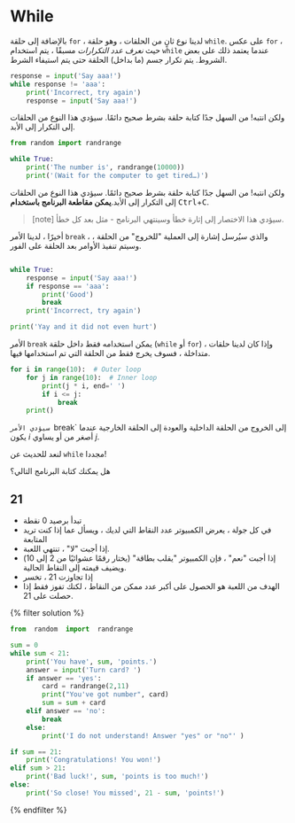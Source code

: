 # While

بالإضافة إلى حلقة `for` ، لدينا نوع ثانٍ من الحلقات ، وهو حلقة `while`.
على عكس `for` ، حيث *نعرف عدد التكرارات* مسبقًا ، يتم استخدام `while` عندما يعتمد ذلك على بعض الشروط. يتم تكرار جسم (ما بداخل) الحلقة حتى يتم استيفاء الشرط.

```python
response = input('Say aaa!')
while response != 'aaa':
	print('Incorrect, try again')
	response = input('Say aaa!')
```

ولكن انتبه! من السهل جدًا كتابة حلقة بشرط صحيح دائمًا.
سيؤدي هذا النوع من الحلقات إلى التكرار إلى الأبد.

```python
from random import randrange

while True:
    print('The number is', randrange(10000))
    print('(Wait for the computer to get tired…)')
```

ولكن انتبه! من السهل جدًا كتابة حلقة بشرط صحيح دائمًا.
سيؤدي هذا النوع من الحلقات إلى التكرار إلى الأبد.**يمكن مقاطعة البرنامج باستخدام**
<kbd>Ctrl</kbd>+<kbd>C</kbd>.

> [note]
> سيؤدي هذا الاختصار إلى إثارة خطأ
> وسينتهي البرنامج - مثل بعد كل خطأ.

أخيرًا ، لدينا الأمر `break` ، والذي سيُرسل إشارة إلى العملية "للخروج" من الحلقة ،
وسيتم تنفيذ الأوامر بعد الحلقة على الفور.


```python

while True:
    response = input('Say aaa!')
    if response == 'aaa':
        print('Good')
        break
    print('Incorrect, try again')

print('Yay and it did not even hurt')
```

الأمر `break` يمكن استخدامه فقط داخل حلقة (`while` أو `for`) ،
وإذا كان لدينا حلقات متداخلة ، فسوف يخرج فقط من الحلقة التي تم استخدامها فيها.

```python
for i in range(10):  # Outer loop
    for j in range(10):  # Inner loop
        print(j * i, end=' ')
        if i <= j:
            break
    print()
```
`سيؤدي الأمر `break` إلى الخروج من الحلقة الداخلية والعودة إلى الحلقة الخارجية عندما يكون <var>i</var> أصغر من أو يساوي <var>j</var>.

لنعد للحديث عن `while` مجددا!

هل يمكنك كتابة البرنامج التالي؟

## 21

* تبدأ برصيد 0 نقطة
* في كل جولة ، يعرض الكمبيوتر عدد النقاط التي لديك ، ويسأل عما إذا كنت تريد المتابعة
* إذا أجبت "لا" ، تنتهي اللعبة.
* إذا أجبت "نعم" ، فإن الكمبيوتر "يقلب بطاقة" (يختار رقمًا عشوائيًا من 2 إلى 10) ويضيف قيمته إلى النقاط الحالية.
* إذا تجاوزت 21 ، تخسر
* الهدف من اللعبة هو الحصول على أكبر عدد ممكن من النقاط ، لكنك تفوز فقط إذا حصلت على 21.

{% filter solution %}
```python
from  random  import  randrange

sum = 0
while sum < 21:
    print('You have', sum, 'points.')
    answer = input('Turn card? ')
    if answer == 'yes':
        card = randrange(2,11)
        print("You've got number", card)
        sum = sum + card
    elif answer == 'no':
        break
    else:
        print('I do not understand! Answer "yes" or "no"' )

if sum == 21:
    print('Congratulations! You won!')
elif sum > 21:
    print('Bad luck!', sum, 'points is too much!')
else:
    print('So close! You missed', 21 - sum, 'points!')
```
{% endfilter %}
